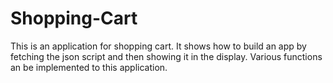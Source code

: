 # Shopping-Cart
This is an application for shopping cart. It shows how to build an app by fetching the json script and then showing it in the display. Various functions an be implemented to this application.
